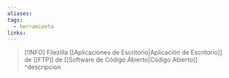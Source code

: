 ```yaml
---
aliases: 
tags:
  - herramienta
links:
---
```

>[!INFO] Filezilla
>[[Aplicaciones de Escritorio|Aplicación de Escritorio]] de [[FTP]] de [[Software de Código Abierto|Código Abierto]]
^descripcion
